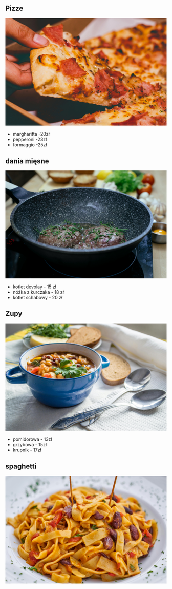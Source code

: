 
## Pizze

<img src="GitZdjecia/pizza.jpeg" width=800>

- margharitta  -20zł
- pepperoni    -23zł
- formaggio    -25zł

## dania mięsne

<img src="GitZdjecia/mieso.jpeg" width=800>

- kotlet devolay   - 15 zł
- nóżka z kurczaka - 18 zł
- kotlet schabowy  - 20 zł

## Zupy

<img src="GitZdjecia/zupa.jpeg" width=800>

- pomidorowa    - 13zł
- grzybowa      - 15zł
- krupnik       - 17zł

## spaghetti

<img src="GitZdjecia/spaghetti.jpeg" width=800>
